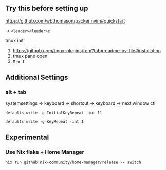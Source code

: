 ## Try this before setting up
https://github.com/wbthomason/packer.nvim#quickstart

→ `<leader><leader>z`

tmux init
1. https://github.com/tmux-plugins/tpm?tab=readme-ov-file#installation
2. tmux pane open
3. `M-o I`

## Additional Settings
### alt + tab
systemsettings -> keyboard -> shortcut -> keyboard -> next window ctl

`defaults write -g InitialKeyRepeat -int 11`

`defaults write -g KeyRepeat -int 1`

## Experimental
### Use Nix flake + Home Manager
```
nix run github:nix-community/home-manager/release -- switch
```

